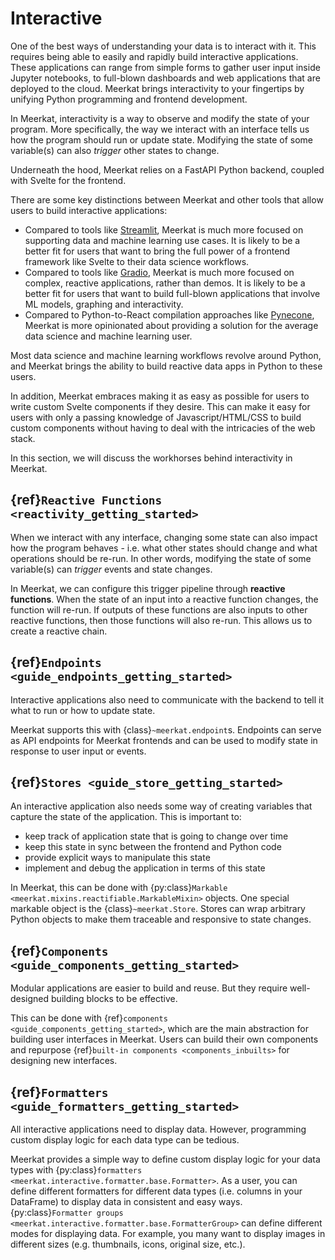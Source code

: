 # Interactive

One of the best ways of understanding your data is to interact with it.
This requires being able to easily and rapidly build interactive applications. These applications can range from simple forms to gather user input inside Jupyter notebooks, to full-blown dashboards and web applications that are deployed to the cloud. Meerkat brings interactivity to your fingertips by unifying Python programming and frontend development.

In Meerkat, interactivity is a way to observe and modify the state of your program. More specifically, the way we interact with an interface tells us how the program should run or update state. Modifying the state of some variable(s) can also _trigger_ other states to change.

Underneath the hood, Meerkat relies on a FastAPI Python backend, coupled with Svelte for the frontend.

There are some key distinctions between Meerkat and other tools that allow users to build interactive applications:

- Compared to tools like [Streamlit](streamlit.io), Meerkat is much more focused on supporting data and machine learning use cases. It is likely to be a better fit for users that want to bring the full power of a frontend framework like Svelte to their data science workflows.
- Compared to tools like [Gradio](gradio.app), Meerkat is much more focused on complex, reactive applications, rather than demos. It is likely to be a better fit for users that want to build full-blown applications that involve ML models, graphing and interactivity.
- Compared to Python-to-React compilation approaches like [Pynecone](pynecone.io), Meerkat is more opinionated about providing a solution for the average data science and machine learning user.

Most data science and machine learning workflows revolve around Python, and Meerkat brings the ability to build reactive data apps in Python to these users.

In addition, Meerkat embraces making it as easy as possible for users to write custom Svelte components if they desire. This can make it easy for users with only a passing knowledge of Javascript/HTML/CSS to build custom components without having to deal with the intricacies of the web stack.

In this section, we will discuss the workhorses behind interactivity in Meerkat.

## {ref}`Reactive Functions <reactivity_getting_started>`

When we interact with any interface, changing some state can also impact how the program behaves -
i.e. what other states should change and what operations should be re-run.
In other words, modifying the state of some variable(s) can _trigger_ events and state changes.

In Meerkat, we can configure this trigger pipeline through **reactive functions**.
When the state of an input into a reactive function changes, the function will re-run.
If outputs of these functions are also inputs to other reactive functions, then those functions will also re-run.
This allows us to create a reactive chain.

## {ref}`Endpoints <guide_endpoints_getting_started>`

Interactive applications also need to communicate with the backend to tell it what to run or how to update state.

Meerkat supports this with {class}`~meerkat.endpoint`s.
Endpoints can serve as API endpoints for Meerkat frontends and can be used to modify state in response to user input or events.

## {ref}`Stores <guide_store_getting_started>`

An interactive application also needs some way of creating variables that capture
the state of the application. This is important to:

- keep track of application state that is going to change over time
- keep this state in sync between the frontend and Python code
- provide explicit ways to manipulate this state
- implement and debug the application in terms of this state

In Meerkat, this can be done with {py:class}`Markable <meerkat.mixins.reactifiable.MarkableMixin>` objects.
One special markable object is the {class}`~meerkat.Store`. Stores can wrap arbitrary Python
objects to make them traceable and responsive to state changes.

## {ref}`Components <guide_components_getting_started>`

Modular applications are easier to build and reuse. But they require well-designed building blocks to be effective.

This can be done with {ref}`components <guide_components_getting_started>`, which are the main abstraction for building user interfaces in Meerkat. Users can build their own components and repurpose {ref}`built-in components <components_inbuilts>` for designing new interfaces.

## {ref}`Formatters <guide_formatters_getting_started>`

All interactive applications need to display data.
However, programming custom display logic for each data type can be tedious.

Meerkat provides a simple way to define custom display logic for your data types with {py:class}`formatters <meerkat.interactive.formatter.base.Formatter>`.
As a user, you can define different formatters for different data types (i.e. columns in your DataFrame) to display data in consistent and easy ways. {py:class}`Formatter groups <meerkat.interactive.formatter.base.FormatterGroup>` can define different modes for displaying data. For example, you many want to display images in different sizes (e.g. thumbnails, icons, original size, etc.).
